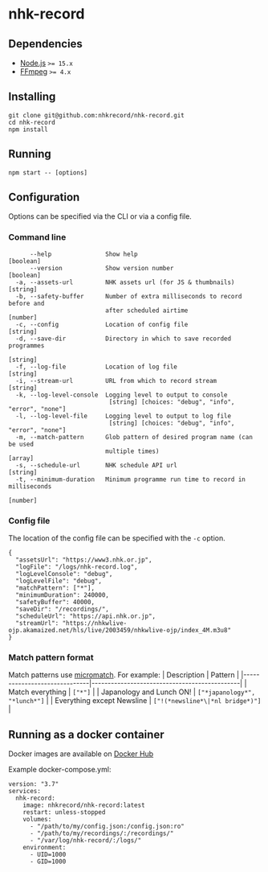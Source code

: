 # nhk-record

## Dependencies
- [Node.js](https://github.com/nodejs/node) `>= 15.x`
- [FFmpeg](https://github.com/FFmpeg/FFmpeg) `>= 4.x`

## Installing
```
git clone git@github.com:nhkrecord/nhk-record.git
cd nhk-record
npm install
```

## Running
```
npm start -- [options]
```

## Configuration
Options can be specified via the CLI or via a config file.

### Command line
```
      --help               Show help                                   [boolean]
      --version            Show version number                         [boolean]
  -a, --assets-url         NHK assets url (for JS & thumbnails)         [string]
  -b, --safety-buffer      Number of extra milliseconds to record before and
                           after scheduled airtime                      [number]
  -c, --config             Location of config file                      [string]
  -d, --save-dir           Directory in which to save recorded programmes
                                                                        [string]
  -f, --log-file           Location of log file                         [string]
  -i, --stream-url         URL from which to record stream              [string]
  -k, --log-level-console  Logging level to output to console
                            [string] [choices: "debug", "info", "error", "none"]
  -l, --log-level-file     Logging level to output to log file
                            [string] [choices: "debug", "info", "error", "none"]
  -m, --match-pattern      Glob pattern of desired program name (can be used
                           multiple times)                               [array]
  -s, --schedule-url       NHK schedule API url                         [string]
  -t, --minimum-duration   Minimum programme run time to record in milliseconds
                                                                        [number]
```

### Config file
The location of the config file can be specified with the `-c` option.

```
{
  "assetsUrl": "https://www3.nhk.or.jp",
  "logFile": "/logs/nhk-record.log",
  "logLevelConsole": "debug",
  "logLevelFile": "debug",
  "matchPattern": ["*"],
  "minimumDuration": 240000,
  "safetyBuffer": 40000,
  "saveDir": "/recordings/",
  "scheduleUrl": "https://api.nhk.or.jp",
  "streamUrl": "https://nhkwlive-ojp.akamaized.net/hls/live/2003459/nhkwlive-ojp/index_4M.m3u8"
}
```

### Match pattern format
Match patterns use [micromatch](https://github.com/micromatch/micromatch). For example:
| Description                  | Pattern                                      |
|------------------------------|----------------------------------------------|
| Match everything             | `["*"]`                                      |
| Japanology and Lunch ON!     | `["*japanology*", "*lunch*"]`                |
| Everything except Newsline   | `["!(*newsline*\|*nl bridge*)"]`             |

## Running as a docker container

Docker images are available on [Docker Hub](https://hub.docker.com/r/nhkrecord/nhk-record)

Example docker-compose.yml:

```
version: "3.7"
services:
  nhk-record:
    image: nhkrecord/nhk-record:latest
    restart: unless-stopped
    volumes:
      - "/path/to/my/config.json:/config.json:ro"
      - "/path/to/my/recordings/:/recordings/"
      - "/var/log/nhk-record/:/logs/"
    environment:
      - UID=1000
      - GID=1000
```

